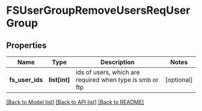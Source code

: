 # FSUserGroupRemoveUsersReqUserGroup

## Properties
Name | Type | Description | Notes
------------ | ------------- | ------------- | -------------
**fs_user_ids** | **list[int]** | ids of users, which are required when type is smb or ftp | [optional] 

[[Back to Model list]](../README.md#documentation-for-models) [[Back to API list]](../README.md#documentation-for-api-endpoints) [[Back to README]](../README.md)


